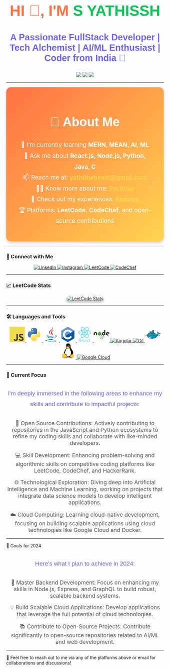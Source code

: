 <h1 align="center" style="color:#FF7043; font-size: 3rem; font-family: 'Arial', sans-serif; text-transform: uppercase; font-weight: bold; transition: color 0.3s ease;">
  Hi 👋, I'm <span style="color:#00C853;">S Yathissh</span>
</h1>

<h3 align="center" style="color:#6C63FF; font-family: 'Trebuchet MS', sans-serif; font-size: 1.8rem; font-weight: 600; transition: color 0.3s ease;">
  A Passionate FullStack Developer | Tech Alchemist | AI/ML Enthusiast | Coder from India 🚀
</h3>

<p align="center">
  <img src="https://img.shields.io/badge/Technologies-MERN,%20MEAN,%20AI,%20ML-%23FF7043" style="transition: transform 0.3s ease-in-out;" onmouseover="this.style.transform='scale(1.1)'" onmouseout="this.style.transform='scale(1)'"/>
  <img src="https://img.shields.io/badge/Role-Fullstack%20Developer-%23FFEB3B" style="transition: transform 0.3s ease-in-out;" onmouseover="this.style.transform='scale(1.1)'" onmouseout="this.style.transform='scale(1)'"/>
  <img src="https://img.shields.io/badge/Learning-React%2C%20Node.js-%2300C853" style="transition: transform 0.3s ease-in-out;" onmouseover="this.style.transform='scale(1.1)'" onmouseout="this.style.transform='scale(1)'"/>
</p>

---

<div align="center" style="background: linear-gradient(135deg, #FF7043, #FFD54F); padding: 2rem; border-radius: 15px; box-shadow: 0 4px 8px rgba(0, 0, 0, 0.2); transition: all 0.3s ease; cursor: pointer;" onmouseover="this.style.transform='scale(1.05)'" onmouseout="this.style.transform='scale(1)'">
  <h2 style="color: #ffffff; font-family: 'Arial', sans-serif; font-size: 2.5rem; font-weight: 700;">🌟 About Me</h2>
  <ul style="color: #fff; list-style-type: none; font-size: 1.2rem; padding: 0; margin: 1rem 0; line-height: 1.8;">
    <li>🌱 I’m currently learning <strong>MERN, MEAN, AI, ML</strong></li>
    <li>💬 Ask me about <strong>React.js, Node.js, Python, Java, C</strong></li>
    <li>📫 Reach me at: <a href="mailto:yathithebeast@gmail.com" style="color: #FFD54F; font-weight: bold; transition: color 0.3s ease;" onmouseover="this.style.color='#FF7043'" onmouseout="this.style.color='#FFD54F'">yathithebeast@gmail.com</a></li>
    <li>👨‍💻 Know more about me: <a href="https://yathissh.github.io/S-Yathissh-Personal--Portfolio/" style="color: #FFD54F; font-weight: bold; transition: color 0.3s ease;" onmouseover="this.style.color='#FF7043'" onmouseout="this.style.color='#FFD54F'">Portfolio</a></li>
    <li>📄 Check out my experiences: <a href="https://drive.google.com/file/d/15Y_xx24nK8ZqzycPTjyOTqTlThDpWm3e/view?usp=sharing" style="color: #FFD54F; font-weight: bold; transition: color 0.3s ease;" onmouseover="this.style.color='#FF7043'" onmouseout="this.style.color='#FFD54F'">Resume</a></li>
    <li>🏆 Platforms: <strong>LeetCode</strong>, <strong>CodeChef</strong>, and open-source contributions</li>
  </ul>
</div>

---

### 🔗 Connect with Me
<p align="center">
  <a href="https://linkedin.com/in/s-yathissh" target="blank">
    <img src="https://img.shields.io/badge/LinkedIn-%230077B5.svg?style=for-the-badge&logo=linkedin&logoColor=white" alt="LinkedIn" style="transition: transform 0.3s ease;" onmouseover="this.style.transform='scale(1.1)'" onmouseout="this.style.transform='scale(1)'"/>
  </a>
  <a href="https://instagram.com/yathissh_ytb" target="blank">
    <img src="https://img.shields.io/badge/Instagram-%23E4405F.svg?style=for-the-badge&logo=instagram&logoColor=white" alt="Instagram" style="transition: transform 0.3s ease;" onmouseover="this.style.transform='scale(1.1)'" onmouseout="this.style.transform='scale(1)'"/>
  </a>
  <a href="https://www.leetcode.com/yathissh" target="blank">
    <img src="https://img.shields.io/badge/LeetCode-%23FFA116.svg?style=for-the-badge&logo=leetcode&logoColor=white" alt="LeetCode" style="transition: transform 0.3s ease;" onmouseover="this.style.transform='scale(1.1)'" onmouseout="this.style.transform='scale(1)'"/>
  </a>
  <a href="https://www.codechef.com/users/yathissh" target="blank">
    <img src="https://img.shields.io/badge/Codechef-%235C5453.svg?style=for-the-badge&logo=codechef&logoColor=white" alt="CodeChef" style="transition: transform 0.3s ease;" onmouseover="this.style.transform='scale(1.1)'" onmouseout="this.style.transform='scale(1)'"/>
  </a>
</p>

---

### 📈 LeetCode Stats
<p align="center">
  <a href="https://leetcode.com/yathissh" target="_blank">
    <img src="https://leetcard.jacoblin.cool/yathissh?theme=dark" alt="LeetCode Stats" style="border-radius: 10px; box-shadow: 0px 4px 6px rgba(0, 0, 0, 0.3); transition: transform 0.3s ease-in-out;" onmouseover="this.style.transform='scale(1.1)'" onmouseout="this.style.transform='scale(1)'"/>
  </a>
</p>

---

### 🛠 Languages and Tools
<p align="center">
  <!-- Languages -->
  <a href="https://developer.mozilla.org/en-US/docs/Web/JavaScript" target="_blank">
    <img src="https://raw.githubusercontent.com/devicons/devicon/master/icons/javascript/javascript-original.svg" alt="JavaScript" width="50" height="50" style="transition: transform 0.3s ease;" onmouseover="this.style.transform='scale(1.2)'" onmouseout="this.style.transform='scale(1)'"/>
  </a>
  <a href="https://www.python.org" target="_blank">
    <img src="https://raw.githubusercontent.com/devicons/devicon/master/icons/python/python-original.svg" alt="Python" width="50" height="50" style="transition: transform 0.3s ease;" onmouseover="this.style.transform='scale(1.2)'" onmouseout="this.style.transform='scale(1)'"/>
  </a>
  <a href="https://www.java.com" target="_blank">
    <img src="https://raw.githubusercontent.com/devicons/devicon/master/icons/java/java-original.svg" alt="Java" width="50" height="50" style="transition: transform 0.3s ease;" onmouseover="this.style.transform='scale(1.2)'" onmouseout="this.style.transform='scale(1)'"/>
  </a>
  <a href="https://www.cprogramming.com/" target="_blank">
    <img src="https://raw.githubusercontent.com/devicons/devicon/master/icons/c/c-original.svg" alt="C" width="50" height="50" style="transition: transform 0.3s ease;" onmouseover="this.style.transform='scale(1.2)'" onmouseout="this.style.transform='scale(1)'"/>
  </a>
  <!-- Frameworks -->
  <a href="https://reactjs.org/" target="_blank">
    <img src="https://raw.githubusercontent.com/devicons/devicon/master/icons/react/react-original-wordmark.svg" alt="React" width="50" height="50" style="transition: transform 0.3s ease;" onmouseover="this.style.transform='scale(1.2)'" onmouseout="this.style.transform='scale(1)'"/>
  </a>
  <a href="https://nodejs.org" target="_blank">
    <img src="https://raw.githubusercontent.com/devicons/devicon/master/icons/nodejs/nodejs-original-wordmark.svg" alt="Node.js" width="50" height="50" style="transition: transform 0.3s ease;" onmouseover="this.style.transform='scale(1.2)'" onmouseout="this.style.transform='scale(1)'"/>
  </a>
  <a href="https://angular.io" target="_blank">
    <img src="https://angular.io/assets/images/logos/angular/angular.svg" alt="Angular" width="50" height="50" style="transition: transform 0.3s ease;" onmouseover="this.style.transform='scale(1.2)'" onmouseout="this.style.transform='scale(1)'"/>
  </a>
  <!-- Tools -->
  <a href="https://git-scm.com/" target="_blank">
    <img src="https://www.vectorlogo.zone/logos/git-scm/git-scm-icon.svg" alt="Git" width="50" height="50" style="transition: transform 0.3s ease;" onmouseover="this.style.transform='scale(1.2)'" onmouseout="this.style.transform='scale(1)'"/>
  </a>
  <a href="https://www.docker.com/" target="_blank">
    <img src="https://raw.githubusercontent.com/devicons/devicon/master/icons/docker/docker-original.svg" alt="Docker" width="50" height="50" style="transition: transform 0.3s ease;" onmouseover="this.style.transform='scale(1.2)'" onmouseout="this.style.transform='scale(1)'"/>
  </a>
  <a href="https://www.linux.org/" target="_blank">
    <img src="https://raw.githubusercontent.com/devicons/devicon/master/icons/linux/linux-original.svg" alt="Linux" width="50" height="50" style="transition: transform 0.3s ease;" onmouseover="this.style.transform='scale(1.2)'" onmouseout="this.style.transform='scale(1)'"/>
  </a>
  <a href="https://cloud.google.com" target="_blank">
    <img src="https://www.vectorlogo.zone/logos/google_cloud/google_cloud-icon.svg" alt="Google Cloud" width="50" height="50" style="transition: transform 0.3s ease;" onmouseover="this.style.transform='scale(1.2)'" onmouseout="this.style.transform='scale(1)'"/>
  </a>
</p>

---

### 🌱 Current Focus
<p align="center" style="font-size: 1.2rem; font-family: 'Trebuchet MS', sans-serif; color: #6C63FF; line-height: 1.8; margin: 2rem 0;"> I'm deeply immersed in the following areas to enhance my skills and contribute to impactful projects: </p>
<ul align="center" style="list-style-type: none; padding: 0; margin: 0; font-size: 1.1rem; color: #555;">
  <li style="margin: 1rem 0;">🔧 Open Source Contributions: Actively contributing to repositories in the JavaScript and Python ecosystems to refine my coding skills and collaborate with like-minded developers.</li>
  <li style="margin: 1rem 0;">💻 Skill Development: Enhancing problem-solving and algorithmic skills on competitive coding platforms like LeetCode, CodeChef, and HackerRank.</li>
  <li style="margin: 1rem 0;">🌐 Technological Exploration: Diving deep into Artificial Intelligence and Machine Learning, working on projects that integrate data science models to develop intelligent applications.</li>
  <li style="margin: 1rem 0;">☁️ Cloud Computing: Learning cloud-native development, focusing on building scalable applications using cloud technologies like Google Cloud and Docker.</li>
</ul>

---

🎯 Goals for 2024
<p align="center" style="font-size: 1.2rem; font-family: 'Trebuchet MS', sans-serif; color: #6C63FF; line-height: 1.8; margin: 2rem 0;"> Here's what I plan to achieve in 2024: </p>
<ul align="center" style="list-style-type: none; padding: 0; margin: 0; font-size: 1.1rem; color: #555;">
  <li style="margin: 1rem 0;">🌟 Master Backend Development: Focus on enhancing my skills in Node.js, Express, and GraphQL to build robust, scalable backend systems.</li>
  <li style="margin: 1rem 0;">💡 Build Scalable Cloud Applications: Develop applications that leverage the full potential of cloud technologies.</li>
  <li style="margin: 1rem 0;">📚 Contribute to Open-Source Projects: Contribute significantly to open-source repositories related to AI/ML and web development.</li>
</ul>

---

🌟 Feel free to reach out to me via any of the platforms above or email for collaborations and discussions!
